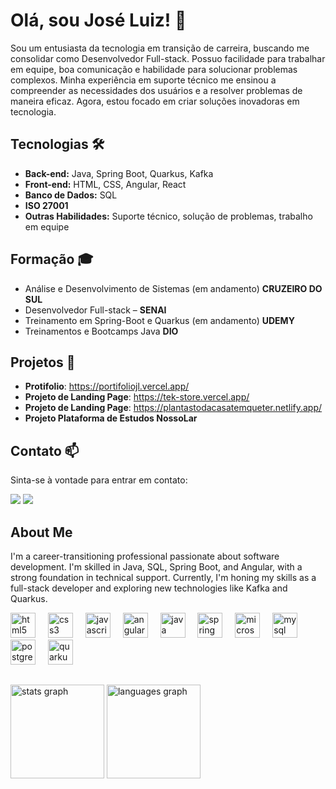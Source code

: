 # Olá, sou José Luiz! 👋
Sou um entusiasta da tecnologia em transição de carreira, buscando me consolidar como Desenvolvedor Full-stack. Possuo facilidade para trabalhar em equipe, boa comunicação e habilidade para solucionar problemas complexos. Minha experiência em suporte técnico me ensinou a compreender as necessidades dos usuários e a resolver problemas de maneira eficaz. Agora, estou focado em criar soluções inovadoras em tecnologia.

## Tecnologias 🛠️
- **Back-end:** Java, Spring Boot, Quarkus, Kafka
- **Front-end:** HTML, CSS, Angular, React
- **Banco de Dados:** SQL
- **ISO 27001**
- **Outras Habilidades:** Suporte técnico, solução de problemas, trabalho em equipe

## Formação 🎓
- Análise e Desenvolvimento de Sistemas (em andamento) **CRUZEIRO DO SUL**
- Desenvolvedor Full-stack – **SENAI**
- Treinamento em Spring-Boot e Quarkus (em andamento) **UDEMY**
- Treinamentos e Bootcamps Java **DIO**

## Projetos 🚀
- **Protifolio**: https://portifoliojl.vercel.app/
- **Projeto de Landing Page**: https://tek-store.vercel.app/
- **Projeto de Landing Page**: https://plantastodacasatemqueter.netlify.app/
- **Projeto Plataforma de Estudos NossoLar**

## Contato 📫
Sinta-se à vontade para entrar em contato:
<div> 
  <a href="mailto:joseluiz.smarques@gmail.com"><img src="https://img.shields.io/badge/-Gmail-%23333?style=for-the-badge&logo=gmail&logoColor=white" target="_blank"></a>
  <a href="https://www.linkedin.com/in/joseluizs" target="_blank"><img src="https://img.shields.io/badge/-LinkedIn-%230077B5?style=for-the-badge&logo=linkedin&logoColor=white" target="_blank"></a> 
</div>


## About Me
I'm a career-transitioning professional passionate about software development. I'm skilled in Java, SQL, Spring Boot, and Angular, with a strong foundation in technical support. Currently, I'm honing my skills as a full-stack developer and exploring new technologies like Kafka and Quarkus.

<div align="left">
  <img src="https://cdn.jsdelivr.net/gh/devicons/devicon/icons/html5/html5-original.svg" height="40" alt="html5 logo"  />
  <img width="12" />
  <img src="https://cdn.jsdelivr.net/gh/devicons/devicon/icons/css3/css3-original.svg" height="40" alt="css3 logo"  />
  <img width="12" />
  <img src="https://cdn.jsdelivr.net/gh/devicons/devicon/icons/javascript/javascript-original.svg" height="40" alt="javascript logo"  />
  <img width="12" />
  <img src="https://cdn.jsdelivr.net/gh/devicons/devicon/icons/angularjs/angularjs-original.svg" height="40" alt="angularjs logo"  />
  <img width="12" />
  <img src="https://cdn.jsdelivr.net/gh/devicons/devicon/icons/java/java-original.svg" height="40" alt="java logo"  />
  <img width="12" />
  <img src="https://cdn.jsdelivr.net/gh/devicons/devicon/icons/spring/spring-original.svg" height="40" alt="spring logo"  />
  <img width="12" />
  <img src="https://cdn.jsdelivr.net/gh/devicons/devicon/icons/microsoftsqlserver/microsoftsqlserver-plain.svg" height="40" alt="microsoftsqlserver logo"  />
  <img width="12" />
  <img src="https://cdn.jsdelivr.net/gh/devicons/devicon/icons/mysql/mysql-original.svg" height="40" alt="mysql logo"  />
  <img width="12" />
  <img src="https://cdn.jsdelivr.net/gh/devicons/devicon/icons/postgresql/postgresql-original.svg" height="40" alt="postgresql logo"  />
  <img width="12" />
  <img src="https://cdn.jsdelivr.net/gh/devicons/devicon/icons/quarkus/quarkus-original.svg" height="40" alt="quarkus logo"  />
  <img width="12" /> 
</div>

##

<div>
  <img src="https://github-readme-stats.vercel.app/api?username=joseluizs&hide_title=false&hide_rank=false&show_icons=true&include_all_commits=true&count_private=true&disable_animations=false&theme=dracula&locale=en&hide_border=false&order=1" height="150" alt="stats graph"  />
  <img src="https://github-readme-stats.vercel.app/api/top-langs?username=joseluizs&locale=en&hide_title=false&layout=compact&card_width=320&langs_count=5&theme=dracula&hide_border=false&order=2" height="150" alt="languages graph"  />
</div>

###

